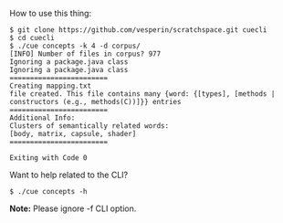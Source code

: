 
How to use this thing:

```
$ git clone https://github.com/vesperin/scratchspace.git cuecli
$ cd cuecli
$ ./cue concepts -k 4 -d corpus/
[INFO] Number of files in corpus? 977
Ignoring a package.java class
Ignoring a package.java class
========================
Creating mapping.txt
file created. This file contains many {word: {[types], [methods | constructors (e.g., methods(C))]}} entries
========================
Additional Info: 
Clusters of semantically related words:
[body, matrix, capsule, shader]
========================

Exiting with Code 0
```


Want to help related to the CLI? 

```
$ ./cue concepts -h
```

**Note:** Please ignore -f CLI option.
